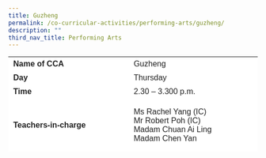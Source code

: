 ```yaml
---
title: Guzheng
permalink: /co-curricular-activities/performing-arts/guzheng/
description: ""
third_nav_title: Performing Arts
---
```

<table border="0" style="box-sizing: inherit; border-collapse: collapse; border-spacing: 0px; max-width: 100%; color: rgb(34, 34, 34); font-family: &quot;Source Sans Pro&quot;, sans-serif; font-size: 16px; font-style: normal; font-variant-ligatures: normal; font-variant-caps: normal; font-weight: 400; letter-spacing: normal; orphans: 2; text-align: start; text-transform: none; white-space: normal; widows: 2; word-spacing: 0px; -webkit-text-stroke-width: 0px; background-color: rgb(255, 255, 255); text-decoration-thickness: initial; text-decoration-style: initial; text-decoration-color: initial; height: 193px; width: 781.287px;"><tbody style="box-sizing: inherit;"><tr style="box-sizing: inherit; background: rgb(255, 255, 255); height: 24px;"><td style="box-sizing: inherit; padding: 5px 10px; width: 369.388px; height: 24px;"><strong style="box-sizing: inherit; font-weight: 700;">Name of CCA</strong></td><td style="box-sizing: inherit; padding: 5px 10px; width: 410.9px; height: 24px;">Guzheng</td></tr><tr style="box-sizing: inherit; background: rgb(255, 255, 255); height: 24px;"><td style="box-sizing: inherit; padding: 5px 10px; width: 369.388px; height: 24px;"><strong style="box-sizing: inherit; font-weight: 700;">Day</strong></td><td style="box-sizing: inherit; padding: 5px 10px; width: 410.9px; height: 24px;">Thursday</td></tr><tr style="box-sizing: inherit; background: rgb(255, 255, 255); height: 24px;"><td style="box-sizing: inherit; padding: 5px 10px; width: 369.388px; height: 24px;"><strong style="box-sizing: inherit; font-weight: 700;">Time</strong></td><td style="box-sizing: inherit; padding: 5px 10px; width: 410.9px; height: 24px;">2.30 – 3.300 p.m.</td><tr style="box-sizing: inherit; background: rgb(255, 255, 255); height: 108px;"><td style="box-sizing: inherit; padding: 5px 10px; width: 369.388px; height: 108px;"><strong style="box-sizing: inherit; font-weight: 700;">Teachers-in-charge</strong></td><td style="box-sizing: inherit; padding: 5px 10px; width: 410.9px; height: 108px;">Ms Rachel Yang (IC)<br>Mr Robert Poh (IC)<br>Madam Chuan Ai Ling<br>Madam Chen Yan</td></tr></tr><tr style="box-sizing: inherit; background: rgb(255, 255, 255); height: 336px;"><td colspan="2" style="box-sizing: inherit; padding: 5px 10px; width: 780.287px; height: 336px;"><p style="box-sizing: inherit; font-size: 1em;">The Guzheng members are meticulously taught on the various techniques of playing the instrument by a professionally trained Guzheng instructor. They will be given the opportunities to participate in school-based and public performances during different festival celebrations and school events. They also participate in the biennial Singapore Youth Festival which serves as a good platform for them to strengthen and hone their skills. To further widen their exposure to music, Guzheng members also get to attend musical concerts and performances.</p><p style="box-sizing: inherit; font-size: 1em;"></p><p style="box-sizing: inherit; font-size: 1em;">The Guzheng members also learn how to master fingering skills, intonation, rhythm and tone of the instrument. In addition, they also learn about musicianship in which they try to interpret and express music in their own style and dynamics. Each year, they will be able to learn up to 4-5 musical pieces. Through learning of Guzheng, members will also learn more about the Chinese culture and appreciate the beauty of it.</p><p style="box-sizing: inherit; font-size: 1em;"><span style="box-sizing: inherit; font-family: inherit; font-size: inherit;">The Guzheng members also learn to cooperate and help one another during their weekly practices. In order to put up the best performance, they also learn to work together as a team and complement each other strengths. With encouragement from the ensemble, members become more confident and resilient from each performance, constantly striving to improve themselves. &nbsp;Leadership positions will also be rotated to empower the members and inculcate values such as responsibility and unity in them. Lastly, learning Guzheng also helps to foster perseverance and patience in every member, cultivating them into passionate and enthusiastic music learners.</span></p></td></tr></tbody></table>